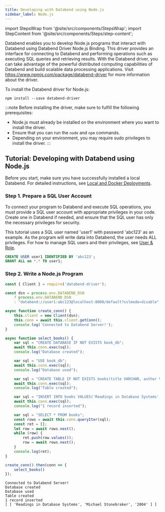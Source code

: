 ```yaml
---
title: Developing with Databend using Node.js
sidebar_label: Node.js
---
```


import StepsWrap from '@site/src/components/StepsWrap';
import StepContent from '@site/src/components/Steps/step-content';

Databend enables you to develop Node.js programs that interact with Databend using Databend Driver Node.js Binding. This driver provides an interface for connecting to Databend and performing operations such as executing SQL queries and retrieving results. With the Databend driver, you can take advantage of the powerful distributed computing capabilities of Databend and build scalable data processing applications. Visit https://www.npmjs.com/package/databend-driver for more information about the driver.

To install the Databend driver for Node.js:

```shell
npm install --save databend-driver
```
:::note
Before installing the driver, make sure to fulfill the following prerequisites:

- Node.js must already be installed on the environment where you want to install the driver.
- Ensure that you can run the `node` and `npm` commands.
- Depending on your environment, you may require sudo privileges to install the driver.
:::

## Tutorial: Developing with Databend using Node.js

Before you start, make sure you have successfully installed a local Databend. For detailed instructions, see [Local and Docker Deployments](../10-deploy/05-deploying-local.md).

### Step 1. Prepare a SQL User Account

To connect your program to Databend and execute SQL operations, you must provide a SQL user account with appropriate privileges in your code. Create one in Databend if needed, and ensure that the SQL user has only the necessary privileges for security.

This tutorial uses a SQL user named 'user1' with password 'abc123' as an example. As the program will write data into Databend, the user needs ALL privileges. For how to manage SQL users and their privileges, see [User & Role](/sql/sql-commands/ddl/user/).

```sql
CREATE USER user1 IDENTIFIED BY 'abc123';
GRANT ALL on *.* TO user1;
```

### Step 2. Write a Node.js Program

<StepsWrap>

<StepContent number="1" title="Copy and paste the following code to a file named databend.js:">

```js title='databend.js'
const { Client } = require('databend-driver');

const dsn = process.env.DATABEND_DSN
    ? process.env.DATABEND_DSN
    : "databend://user1:abc123@localhost:8000/default?sslmode=disable";

async function create_conn() {
    this.client = new Client(dsn);
    this.conn = await this.client.getConn();
    console.log('Connected to Databend Server!');
}

async function select_books() {
    var sql = "CREATE DATABASE IF NOT EXISTS book_db";
    await this.conn.exec(sql);
    console.log("Database created");

    var sql = "USE book_db";
    await this.conn.exec(sql);
    console.log("Database used");

    var sql = "CREATE TABLE IF NOT EXISTS books(title VARCHAR, author VARCHAR, date VARCHAR)";
    await this.conn.exec(sql);
    console.log("Table created");

    var sql = "INSERT INTO books VALUES('Readings in Database Systems', 'Michael Stonebraker', '2004')";
    await this.conn.exec(sql);
    console.log("1 record inserted");

    var sql = "SELECT * FROM books";
    const rows = await this.conn.queryIter(sql);
    const ret = [];
    let row = await rows.next();
    while (row) {
        ret.push(row.values());
        row = await rows.next();
    }
    console.log(ret);
}

create_conn().then(conn => {
    select_books()
});
```

</StepContent>

<StepContent number="2" title="Run node databend.js">

```text
Connected to Databend Server!
Database created
Database used
Table created
1 record inserted
[ [ 'Readings in Database Systems', 'Michael Stonebraker', '2004' ] ]
```

</StepContent>

</StepsWrap>


